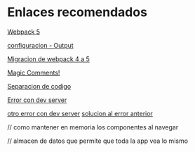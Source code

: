 # Enlaces recomendados

[Webpack 5](https://webpack.js.org/blog/2020-10-10-webpack-5-release/)

[configuracion - Output](https://webpack.js.org/configuration/output/)

[Migracion de webpack 4 a 5](https://webpack.js.org/migrate/5/)

[Magic Comments!](https://webpack.js.org/api/module-methods/#magic-comments)

[Separacion de codigo](https://webpack.js.org/guides/code-splitting/)

[Error con dev server](https://github.com/webpack/webpack-dev-server/issues/2029#issuecomment-707034614)

[otro error con dev server](https://github.com/webpack/webpack.js.org/issues/147)
[solucion al error anterior](https://webpack.js.org/configuration/stats/)


// como mantener en memoria los componentes al navegar <keep-alive>

// almacen de datos que permite que toda la app vea lo mismo
